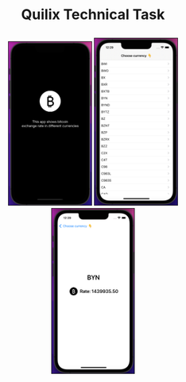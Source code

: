 <h1 align="center">Quilix Technical Task</h1>
<h2 align="center">

<img src="./README-Assets/1.png" style="border-width: 1px; border-style: solid;" width="33%">
<img src="./README-Assets/3.png" style="border-width: 1px; border-style: solid;" width="33%"> 
<img src="./README-Assets/2.png" style="border-width: 1px; border-style: solid;" width="33%"> 


